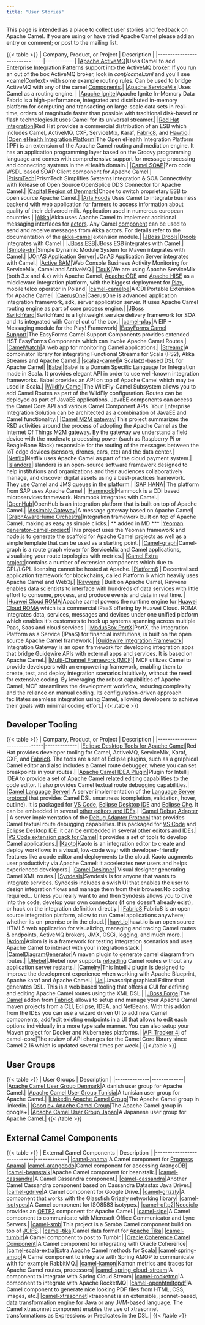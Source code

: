 ```yaml
---
title: "User Stories"
---
```


This page is intended as a place to collect user stories and feedback on Apache Camel. If you are using or have tried Apache Camel please add an entry or comment; or post to the mailing list.

{{< table >}}
| Company, Product, or Project  | Description |
|-------------------------------|------------|
|[Apache ActiveMQ](http://activemq.apache.org)|Uses Camel to add [Enterprise Integration Patterns](../../components/next/eips/enterprise-integration-patterns.html) support into the [ActiveMQ broker](http://activemq.apache.org/enterprise-integration-patterns.html). If you run an out of the box ActiveMQ broker, look in *conf/camel.xml* and you'll see &lt;camelContext&gt; with some example routing rules. Can be used to bridge ActiveMQ with any of the camel [Components](../../manual/component.html).|
|[Apache ServiceMix](https://servicemix.apache.org/home.html)|Uses Camel as a routing engine. |
|[Apache Ignite](https://ignite.apache.org/)|Apache Ignite In-Memory Data Fabric is a high-performance, integrated and distributed in-memory platform for computing and transacting on large-scale data sets in real-time, orders of magnitude faster than possible with traditional disk-based or flash technologies.It uses Camel for its universal streamer.|
|[Red Hat integration](https://www.redhat.com/en/technologies/jboss-middleware/fuse)|Red Hat provides a commercial distribution of an ESB which includes Camel, ActiveMQ, CXF, ServiceMix, Karaf, [Fabric8](http://fabric8.io), and [Hawtio](http://hawt.io).|
|[Open eHealth Integration Platform](https://openehealth.org/display/ipf2/Home)|The Open eHealth Integration Platform (IPF) is an extension of the Apache Camel routing and mediation engine. It has an application programming layer based on the Groovy programming language and comes with comprehensive support for message processing and connecting systems in the eHealth domain.|
|[Camel SOAP](https://code.google.com/p/camel-soap)|Zero code WSDL based SOAP Client component for Apache Camel.|
|[PrismTech](https://www.opensplice.com/section-item.asp?id=964)|PrismTech Simplifies Systems Integration &amp; SOA Connectivity with Release of Open Source OpenSplice DDS Connector for Apache Camel.|
|[Capital Region of Denmark](https://www.regionh.dk/English/English.htm)|Chose to switch proprietary ESB to open source Apache Camel.|
|[Arla Foods](https://www.arla.com)|Uses Camel to integrate business backend with web application for farmers to access information about quality of their delivered milk. Application used in numerous european countries.|
|[Akka](https://akkasource.org)|Akka uses Apache Camel to implement additional messaging interfaces for [actors](https://doc.akkasource.org/actors). Any Camel [component](../../components/next/index.html) can be used to send and receive messages from Akka actors. For details refer to the documentation of the [akka-camel](https://doc.akkasource.org/camel) extension module.|
|[JBoss Drools](https://www.drools.org)|[Drools](https://blog.athico.com/2010/07/declarative-rest-services-for-drools.html) integrates with Camel.|
|[JBoss ESB](https://jbossesb.jboss.org/jbossesb)|JBoss ESB integrates with Camel.|
|[Simple-dm](https://code.google.com/archive/p/simple-dm)|Simple Dynamic Module System for Maven integrates with Camel.|
|[JOnAS Application Server](https://jonas.ow2.org/view/Documentation/JOnAS%20Camel)|JOnAS Application Server integrates with Camel.|
|[Active BAM](https://code.google.com/p/active-bam)|Web Console Business Activity Monitoring for ServiceMix, Camel and ActiveMQ.|
|[TouK](https://touk.pl/toukeu/rw/pages/index.en.do)|We are using Apache ServiceMix (both 3.x and 4.x) with Apache Camel, [Apache ODE](https://ode.apache.org/) and [Apache HISE](https://incubator.apache.org/hise/) as a middleware integration platform, with the biggest deployment for [Play](https://www.playmobile.pl), mobile telco operator in Poland|
|[camel-camelpe](https://github.com/obergner/camelpe)|A CDI Portable Extension for Apache Camel|
|[CaerusOne](http://code.google.com/p/caerusone)|CaerusOne is advanced application integration framework, sdk, server application server. It uses Apache Camel routing engine as part of core process engine.|
|[JBoss SwitchYard](https://switchyard.jboss.org)|SwitchYard is a lightweight service delivery framework for SOA and its integrated with Camel out of the box.|
|[camel-play](https://github.com/marcuspocus/play-camel)|A EIP + Messaging module for the Play! Framework|
|[EasyForms Camel Support](https://easyforms-camel.forge.onehippo.org)|The EasyForms Camel Support Components provides extended HST EasyForms Components which can invoke Apache Camel Routes.|
|[CamelWatch](https://sksamuel.github.com/camelwatch)|A web app for monitoring Camel applications.|
|[Streamz](https://github.com/krasserm/streamz)|A combinator library for integrating Functional Streams for Scala (FS2), Akka Streams and Apache Camel.|
|[scalaz-camel](https://github.com/krasserm/scalaz-camel)|A Scala(z)-based DSL for Apache Camel|
|[Babel](https://crossing-tech.github.io/babel)|Babel is a Domain Specific Language for Integration made in Scala. It provides elegant API in order to use well-known integration frameworks. Babel provides an API on top of Apache Camel which may be used in Scala.|
|[Wildfly Camel](https://github.com/wildflyext/wildfly-camel)|The WildFly-Camel Subsystem allows you to add Camel Routes as part of the WildFly configuration. Routes can be deployed as part of JavaEE applications. JavaEE components can access the Camel Core API and various Camel Component APIs. Your Enterprise Integration Solution can be architected as a combination of JavaEE and Camel functionality.|
|[Camel M2M gateway](https://github.com/hekonsek/camel-m2m-gateway)|This project summarizes the R&amp;D activities around the process of adopting the Apache Camel as the Internet Of Things M2M gateway. By the gateway we understand a field device with the moderate processing power (such as Raspberry Pi or BeagleBone Black) responsible for the routing of the messages between the IoT edge devices (sensors, drones, cars, etc) and the data center.|
|[Netflix](https://www.youtube.com/watch?v=k_ckJ7QgLW0#t=480)|Netflix uses Apache Camel as part of the cloud payment system.|
|[Islandora](http://islandora.ca)|Islandora is an open-source software framework designed to help institutions and organizations and their audiences collaboratively manage, and discover digital assets using a best-practices framework. They use Camel and JMS queues in the platform.|
|[SAP HANA](https://blogs.saphana.com/2016/02/01/hana-smart-data-integration-simplifies-connecting-consuming-facebook-data-hana-apache-camel-adapter)| The platform from SAP uses Apache Camel.|
|[Hammock](https://github.com/hammock-project/hammock])|Hammock is a CDI based microservices framework. Hammock integrates with Camel.|
|[OpenHub](http://www.openhub.cz)|OpenHub is an integration platform that is built on top of Apache Camel.|
|[Assimbly Gateway](https://github.com/assimbly/gateway)|A message gateway based on Apache Camel|
|[GraphAwareHume Orchestra](https://graphaware.com/products/hume/)|Integration framework built on top of Apache Camel, making as easy as simple clicks.| ** added in MD ***
|[Yeoman generator-camel-project](https://www.npmjs.com/package/generator-camel-project)|This project uses the Yeoman framework and node.js to generate the scaffold for Apache Camel projects as well as a simple template that can be used as a starting point.|
|[Camel-graph](https://github.com/avvero/camel-graph)|Camel-graph is a route graph viewer for ServiceMix and Camel applications, visualising your route topologies with metrics.|
|[Camel Extra project](https://camel-extra.github.io/)|contains a number of extension components which due to GPL/LGPL licensing cannot be hosted at Apache.
|[Platform6](https://www.platform6.io/) | Decentralised application framework for blockchains, called Platform 6 which heavily uses Apache Camel and Web3j.|
|[Rayvens](http://ibm.biz/rayvens) | Built on Apache Camel, Rayvens enables data scientists to interface with hundreds of data services with little effort to consume, process, and produce events and data in real time. |
|[Huawei Cloud ROMA](https://www.huaweicloud.com/en-us/product/roma.html)|Apache camel powers the runtime engine for [Huawei Cloud ROMA](https://www.huaweicloud.com/en-us/product/roma.html) which is a commercial iPaaS offering by Huawei Cloud. ROMA integrates data, services, messages and devices under one unified platform which enables it's customers to hook up systems spanning across multiple Paas, Saas and cloud services.|
|[ModusBox PortX](https://modusbox.com/portx-platform/)|PortX, the Integration Platform as a Service (IPaaS) for financial institutions, is built on the open source Apache Camel framework.|
|[Guidewire Integration Framework](https://www.guidewire.com/blog/technology/cloud-integration-framework-the-right-tools-for-the-job/)| Integration Gateway is an open framework for developing integration apps that bridge Guidewire APIs with external apps and services. It is based on Apache Camel.| 
|[Multi-Channel Framework (MCF)](https://www.felpfe.com/multi-channel-framework-mcf/)| MCF utilizes Camel to provide developers with an empowering framework, enabling them to create, test, and deploy integration scenarios intuitively, without the need for extensive coding. By leveraging the robust capabilities of Apache Camel, MCF streamlines the development workflow, reducing complexity and the reliance on manual coding. Its configuration-driven approach facilitates seamless integration using Camel, allowing developers to achieve their goals with minimal coding effort.|
{{< /table >}}

## Developer Tooling
{{< table >}}
| Company, Product, or Project  | Description |
|-------------------------------|-------------|
|[Eclipse Desktop Tools for Apache Camel](http://tools.jboss.org/features/fusetools.html)|Red Hat provides developer tooling for Camel, ActiveMQ, ServiceMix, Karaf, CXF, and [Fabric8](http://fabric8.io). The tools are a set of Eclipse plugins, such as a graphical Camel editor and also includes a Camel route debugger, where you can set breakpoints in your routes.|
|[Apache Camel IDEA Plugin](https://github.com/camel-idea-plugin/camel-idea-plugin)|Plugin for Intellij IDEA to provide a set of Apache Camel related editing capabilities to the code editor. It also provides Camel textual route debugging capabilities.|
|[Camel Language Server](https://github.com/camel-tooling/camel-language-server)| A server implementation of the [Language Server protocol](https://github.com/Microsoft/language-server-protocol) that provides Camel DSL smartness (completion, validation, hover, outline). It is packaged for [VS Code](https://marketplace.visualstudio.com/items?itemName=redhat.vscode-apache-camel), [Eclipse Desktop IDE](https://marketplace.eclipse.org/content/language-support-apache-camel) and [Eclipse Che](https://www.eclipse.org/che/). It can be embedded in several [other editors and IDEs](https://github.com/camel-tooling/camel-language-server#clients).|
|[Camel Debug Adapter](https://github.com/camel-tooling/camel-debug-adapter) | A server implementation of the [Debug Adapter Protocol](https://microsoft.github.io/debug-adapter-protocol/) that provides Camel textual route debugging capabilities. It is packaged for [VS Code](https://marketplace.visualstudio.com/items?itemName=redhat.vscode-debug-adapter-apache-camel) and [Eclipse Desktop IDE](https://marketplace.eclipse.org/content/textual-debugging-apache-camel). it can be embedded in several [other editors and IDEs](https://microsoft.github.io/debug-adapter-protocol/implementors/tools/).|
|[VS Code extension pack for Camel](https://marketplace.visualstudio.com/items?itemName=redhat.apache-camel-extension-pack)|It provides a set of tools to develop Camel applications.|
|[Kaoto](https://kaoto.io/)|Kaoto is an integration editor to create and deploy workflows in a visual, low-code way; with developer-friendly features like a code editor and deployments to the cloud. Kaoto augments user productivity via Apache Camel: it accelerates new users and helps experienced developers.|
|[Camel Designer](https://marketplace.visualstudio.com/items?itemName=brunoNetId.camel-designer)| Visual designer generating Camel XML routes.|
|[Syndesis](https://syndesis.io)|Syndesis is for anyone that wants to integrate services. Syndesis includes a swish UI that enables the user to design integration flows and manage them from their browser.No coding required… Unless you really want to and then Syndesis allows you to dive into the code, develop your own connectors (if one doesn’t already exist), or hack on the integration definition directly.|
|[Fabric8](http://fabric8.io)|Fabric8 is an open source integration platform, allow to run Camel applications anywhere; whether its on-premise or in the cloud.|
|[hawt.io](http://hawt.io)|hawt.io is an open source HTML5 web application for visualizing, managing and tracing Camel routes &amp; endpoints, ActiveMQ brokers, JMX, OSGi, logging, and much more.|
|[Axiom](http://github.com/hyperthunk/axiom)|Axiom is is a framework for testing integration scenarios and uses Apache Camel to interact with your integration stack.|
|[CamelDiagramGenerator](http://code.google.com/p/rmannibucau/wiki/CamelDiagramGenerator)|A maven plugin to generate camel diagram from routes.|
|[JRebel](http://zeroturnaround.com/software/jrebel)|JRebel now supports [reloading](http://zeroturnaround.com/jrebel/jrebel-5-1-2-released-apache-camel-now-supported) Camel routes without any application server restarts.|
|[Camelry](https://github.com/AlanFoster/Camelry)|This IntelliJ plugin is designed to improve the development experience when working with Apache Blueprint, Apache karaf and Apache Camel.|
|[Jel](http://giacomolm.github.io/Jel)|Javascript graphical Editor that generates DSL. This is a web based tooling that offers a GUI for defining and editing Apache Camel routes using the XML DSL.|
|[JBoss Forge](http://forge.jboss.org)|The [Camel](http://forge.jboss.org/addon/io.fabric8.forge:camel) addon from [Fabric8](http://fabric8.io) allows to setup and manage your Apache Camel maven projects from a CLI, Eclipse, IDEA, and NetBeans. With this addon from the IDEs you can use a wizard driven UI to add new Camel components, add/edit existing endpoints in a UI that allows to edit each options individually in a more type safe manner. You can also setup your Maven project for Docker and Kubernetes platforms.|
|[API Tracker 4j](https://abi-laboratory.pro/java/tracker/timeline/camel-core) of camel-core|The review of API changes for the Camel Core library since Camel 2.16 which is updated several times per week.|
{{< /table >}}

## User Groups

{{< table >}}
| User Groups  | Description |
|--------------|-------------|
|[Apache Camel User Group Denmark](https://groups.google.com/group/camel-user-group-denmark)|A danish user group for Apache Camel.|
|[Apache Camel User Group Tunisia](http://groups.google.com/group/apache-camel-user-group-tunisia)|A tunisian user group for Apache Camel.|
|[Linkedin Apache Camel Group](http://www.linkedin.com/groups?gid=2447439&trk=hb_side_g)|The Apache Camel group in linkedin.|
|[Google+ Apache Camel Group](https://plus.google.com/communities/106271384875356488225)|The Apache Camel group in google+|
|[Apache Camel User Group Japan](https://jcug-oss.github.io/)|A Japanese user group for Apache Camel.|
{{< /table >}}

## External Camel Components

{{< table >}}
| External Camel Components  | Description |
|----------------------------|-------------|
|[camel-apama](https://github.com/gerco/camel-apama)|A Camel component for [Progress Apama](http://web.progress.com/en/apama/index.html)|
|[camel-arangdodb](https://github.com/bbonnin/camel-arangodb)|Camel component for accessing ArangoDB|
|[camel-beanstalk](http://github.com/osinka/camel-beanstalk)|Apache Camel component for beanstalk.|
|[camel-cassandra](http://github.com/ticktock/camel-cassandra)|A Camel Cassandra component.|
|[camel-cassandra](https://github.com/oscerd/camel-cassandra)|Another Camel Cassandra component based on Cassandra Datastax Java Driver.|
|[camel-gdrive](https://github.com/jdavisonc/camel-gdrive)|A Camel component for Google Drive.|
|[camel-grizzly](https://github.com/cdollins/camel-grizzly)|A component that works with the Glassfish Grizzly networking library|
|[camel-isotypes](https://code.google.com/p/isotypes/)|A Camel component for ISO8583 isotypes.|
|[camel-oftp2](http://accord.ow2.org/odetteftp/camel.html)|[Neociclo](http://www.neociclo.com/) provides an [OFTP2](http://accord.ow2.org/odetteftp/protocol.html) component for Apache Camel.|
|[camel-sipe](https://bitbucket.org/arkadi/camel-sipe)|A Camel component to communicate with Microsoft Office Communicator and Lync Servers.|
|[camel-smb](https://github.com/Redpill-Linpro/camel-smb)|This project is a Samba Camel component build on top of [JCIFS](http://jcifs.samba.org).|
|[camel-tika](https://github.com/wheijke/camel-tika)|Camel data format for [Apache Tika](http://tika.apache.org/)|
|[camel-tumblr](https://github.com/soluvas/tumblej)|A Camel component to post to Tumblr.|
|[Oracle Coherence Camel Component](http://code.google.com/p/oracle-coherence-camel-component/)|A Camel component for integrating with Oracle Coherence|
|[camel-scala-extra](https://github.com/osinka/camel-scala-extra)|Extra Apache Camel methods for Scala|
|[camel-spring-amqp](https://github.com/Bluelock/camel-spring-amqp)|A Camel component to integrate with Spring AMQP to communicate with for example RabbitMQ.|
|[camel-kamon](https://github.com/osinka/camel-kamon)|Kamon metrics and traces for Apache Camel routes, processors|
|[camel-spring-cloud-stream](https://github.com/donovanmuller/)|A component to integrate with Spring Cloud Stream|
|[camel-rocketmq](https://github.com/TeslaCN/camel-rocketmq)|A component to integrate with Apache RocketMQ|
|[camel-openhtmltopdf](https://github.com/elevation-solutions/camel-openhtmltopdf)|A Camel component to generate nice looking PDF files from HTML, CSS, images, etc.|
|[camel-xtrasonnet](https://jam01.github.io/xtrasonnet/camel/)|xtrasonnet is an extensible, jsonnet-based, data transformation engine  for Java or any JVM-based language. The Camel xtrasonnet component enables the use of xtrasonnet transformations as  Expressions or Predicates in the DSL.|
{{< /table >}}
